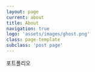 ```yaml
---
layout: page
current: about
title: About
navigation: true
logo: 'assets/images/ghost.png'
class: page-template
subclass: 'post page'
---
```


포트폴리오